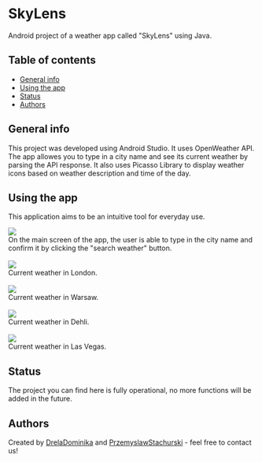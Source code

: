 # SkyLens
Android project of a weather app called "SkyLens" using Java.

## Table of contents
* [General info](#general-info)
* [Using the app](#using-the-app)
* [Status](#status)
* [Authors](#authors)

## General info

This project was developed using Android Studio. It uses OpenWeather API. The app allowes you to type in a city name and see its current weather by parsing the API response. It also uses Picasso Library to display weather icons based on weather description and time of the day. 

## Using the app

This application aims to be an intuitive tool for everyday use.

![](SkyLens/Images/mainScreen.png) </br>
On the main screen of the app, the user is able to type in the city name and confirm it by clicking the "search weather" button.   </br> 
 </br> 
![](SkyLens/Images/London.PNG) </br>
Current weather in London. </br>
 </br> 
![](SkyLens/Images/Warsaw.PNG) </br>
Current weather in Warsaw. </br>
 </br> 
![](SkyLens/Images/Dehli.PNG) </br>
Current weather in Dehli. </br>
 </br> 
![](SkyLens/Images/LasVegas.PNG) </br>
Current weather in Las Vegas. </br>
 
## Status
The project you can find here is fully operational, no more functions will be added in the future. 

## Authors
Created by [DrelaDominika](https://github.com/DrelaDominika) and [PrzemyslawStachurski](https://github.com/PrzemyslawStachurski) - feel free to contact us!
